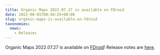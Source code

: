 ```yaml
---
title: Organic Maps 2022.07.27 is available on FDroid
date: 2022-08-01T08:44:25+00:00
slug: organic-maps-is-available-on-fdroid
taxonomies:
  news:
    - Releases
---
```


Organic Maps 2022.07.27 is available on [FDroid](https://f-droid.org/en/packages/app.organicmaps/)! Release notes are [here](https://organicmaps.app/news/2022-07-28/new-update-is-already-available-in-appstore-and-huawei-appgallery-but-is-still-reviewed-in-other-stores/).
